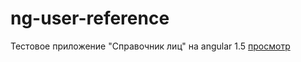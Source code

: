 # ng-user-reference
Тестовое приложение "Справочник лиц" на angular 1.5 <a href="https://d1w-4.github.io/ng-user-reference/.">просмотр</a>
